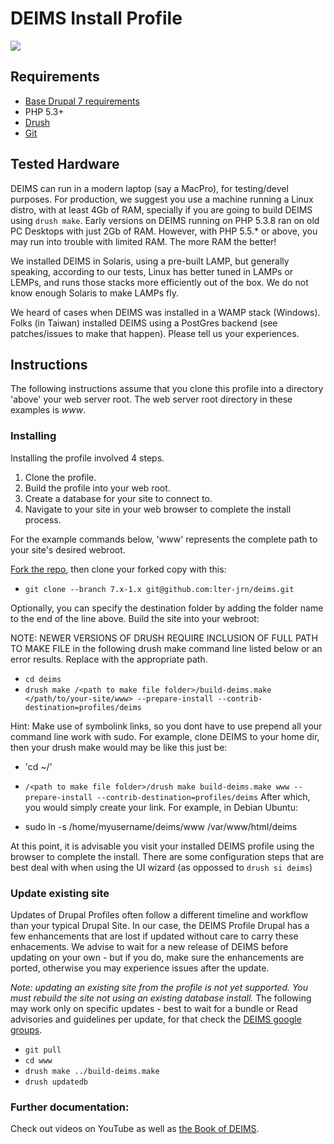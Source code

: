 # DEIMS Install Profile #
<a href="https://codeclimate.com/github/lter/deims"><img src="https://codeclimate.com/github/lter/deims/badges/gpa.svg" /></a>
## Requirements ##

* [Base Drupal 7 requirements](http://drupal.org/requirements)
* PHP 5.3+
* [Drush](http://drush.ws/)
* [Git](http://git-scm.com/)

## Tested Hardware

DEIMS can run in a modern laptop (say a MacPro), for testing/devel purposes.  For production,
we suggest you use a machine running a Linux distro, with at least 4Gb of RAM, specially if 
you are going to build DEIMS using `drush make`. Early versions on DEIMS running on PHP 5.3.8 
ran on old PC Desktops with just 2Gb of RAM. However, with PHP 5.5.* or above, you may run into
trouble with limited RAM.  The more RAM the better!

We installed DEIMS in Solaris, using a pre-built LAMP, but generally speaking, according
to our tests, Linux has better tuned in LAMPs or LEMPs, and runs those stacks more 
efficiently out of the box. We do not know enough Solaris to make LAMPs fly. 

We heard of cases when DEIMS was installed in a WAMP stack (Windows). Folks (in Taiwan) installed 
DEIMS using a PostGres backend (see patches/issues to make that happen). Please tell us your
experiences.


## Instructions ##

The following instructions assume that you clone this profile into a directory
'above' your web server root. The web server root directory in these examples
is _www_.

### Installing ###

Installing the profile involved 4 steps.

1.  Clone the profile.
2.  Build the profile into your web root.
3.  Create a database for your site to connect to.
4.  Navigate to your site in your web browser to complete the install process.

For the example commands below, 'www' represents the complete path to your site's desired webroot.

[Fork the repo](https://help.github.com/articles/fork-a-repo/), then clone your forked copy with this:

* `git clone --branch 7.x-1.x git@github.com:lter-jrn/deims.git`

Optionally, you can specify the destination folder by adding the folder name to the end of the line above.
Build the site into your webroot:

NOTE: NEWER VERSIONS OF DRUSH REQUIRE INCLUSION OF FULL PATH TO MAKE FILE in the following drush make command line listed below or an error results.
Replace <path to make file folder> with the appropriate path.

* `cd deims`
* `drush make /<path to make file folder>/build-deims.make </path/to/your-site/www> --prepare-install --contrib-destination=profiles/deims`

Hint: Make use of symbolink links, so you dont have to use prepend all your command line work with sudo. For example,
clone DEIMS to your home dir, then your drush make would may be like this just be:
* 'cd ~/'

* `/<path to make file folder>/drush make build-deims.make www --prepare-install --contrib-destination=profiles/deims`
After which, you would simply create your link. For example, in Debian Ubuntu:

* sudo ln -s /home/myusername/deims/www /var/www/html/deims

At this point, it is advisable you visit your installed DEIMS profile using the browser to complete the install. There are some configuration steps that are best deal with when using the UI wizard (as oppossed to `drush si deims`)

### Update existing site ###

Updates of Drupal Profiles often follow a different timeline and workflow than your typical Drupal Site.  In our case, the DEIMS Profile Drupal has a few enhancements that are lost if updated without care to carry these enhacements. We advise to wait for a new release of DEIMS before updating on your own - but if you do, make sure the enhancements are ported, otherwise you may experience issues after the update.

*Note: updating an existing site from the profile is not yet supported. You must rebuild the site not using an existing database install.*  The following may work only on specific updates - best to wait for a bundle or Read advisories and guidelines per update, for that check the [DEIMS google groups](https://groups.google.com/forum/#!forum/deims). 

* `git pull`
* `cd www`
* `drush make ../build-deims.make`
* `drush updatedb`

### Further documentation:
Check out videos on YouTube as well as [the Book of DEIMS](https://docs.google.com/document/d/1zf5O56_WjMTRngSzY7vuDIT-lMLS0DljoGBqiAM5lAw).

